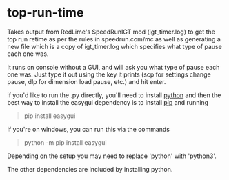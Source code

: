 # top-run-time
Takes output from RedLime's SpeedRunIGT mod (igt_timer.log) to get the top run retime as per the rules in speedrun.com/mc as well as generating a new file which is a copy of igt_timer.log which specifies what type of pause each one was.

It runs on console without a GUI, and will ask you what type of pause each one was. Just type it out using the key it prints (scp for settings change pause, dlp for dimension load pause, etc.) and hit enter.

if you'd like to run the .py directly, you'll need to install [python](https://www.python.org/downloads/) and then the best way to install the easygui dependency is to install [pip](https://pip.pypa.io/en/stable/installation/) and running 
> pip install easygui

If you're on windows, you can run this via the commands

> python -m pip install easygui

Depending on the setup you may need to replace 'python' with 'python3'.

The other dependencies are included by installing python.
